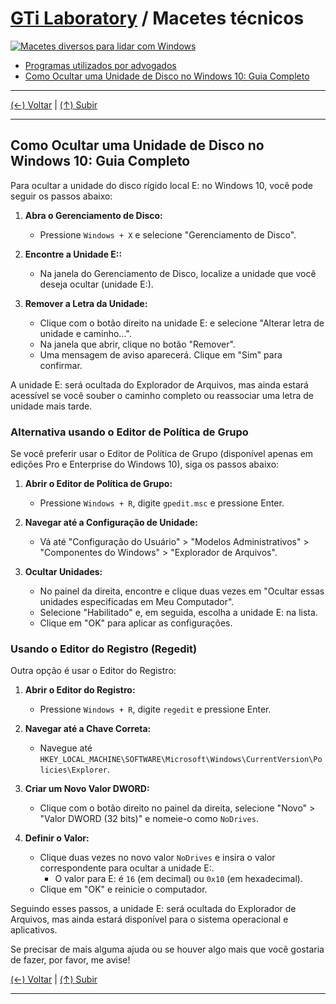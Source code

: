 # [GTi Laboratory](https://github.com/systemboys/GTi_Laboratory#laborat%C3%B3rio-gti "Laboratório GTi") / Macetes técnicos

[![Macetes diversos para lidar com Windows](https://github.com/systemboys/GTi_Laboratory/raw/main/Microsoft%20Windows/Macetes/images/banner1.jpg "Macetes diversos para lidar com Windows")](https://github.com/systemboys/GTi_Laboratory/raw/main/Microsoft%20Windows/Macetes/images/banner1.jpg "Macetes diversos para lidar com Windows")

- [Programas utilizados por advogados](./Advogados/README.md#gti-laboratory--programas-utilizados-por-advogados "Programas utilizados por advogados")
- [Como Ocultar uma Unidade de Disco no Windows 10: Guia Completo](#como-ocultar-uma-unidade-de-disco-no-windows-10-guia-completo "Como Ocultar uma Unidade de Disco no Windows 10: Guia Completo")

---

[(&larr;) Voltar](https://github.com/systemboys/GTi_Laboratory#laborat%C3%B3rio-gti "Voltar ao Sumário") | 
[(&uarr;) Subir](#gti-laboratory--macetes-t%C3%A9cnicos "Subir para o topo")

---

## Como Ocultar uma Unidade de Disco no Windows 10: Guia Completo

Para ocultar a unidade do disco rígido local E: no Windows 10, você pode seguir os passos abaixo:

1. **Abra o Gerenciamento de Disco:**
   - Pressione `Windows + X` e selecione "Gerenciamento de Disco".

2. **Encontre a Unidade E::**
   - Na janela do Gerenciamento de Disco, localize a unidade que você deseja ocultar (unidade E:).

3. **Remover a Letra da Unidade:**
   - Clique com o botão direito na unidade E: e selecione "Alterar letra de unidade e caminho...".
   - Na janela que abrir, clique no botão "Remover".
   - Uma mensagem de aviso aparecerá. Clique em "Sim" para confirmar.

A unidade E: será ocultada do Explorador de Arquivos, mas ainda estará acessível se você souber o caminho completo ou reassociar uma letra de unidade mais tarde.

### Alternativa usando o Editor de Política de Grupo

Se você preferir usar o Editor de Política de Grupo (disponível apenas em edições Pro e Enterprise do Windows 10), siga os passos abaixo:

1. **Abrir o Editor de Política de Grupo:**
   - Pressione `Windows + R`, digite `gpedit.msc` e pressione Enter.

2. **Navegar até a Configuração de Unidade:**
   - Vá até "Configuração do Usuário" > "Modelos Administrativos" > "Componentes do Windows" > "Explorador de Arquivos".

3. **Ocultar Unidades:**
   - No painel da direita, encontre e clique duas vezes em "Ocultar essas unidades especificadas em Meu Computador".
   - Selecione "Habilitado" e, em seguida, escolha a unidade E: na lista.
   - Clique em "OK" para aplicar as configurações.

### Usando o Editor do Registro (Regedit)

Outra opção é usar o Editor do Registro:

1. **Abrir o Editor do Registro:**
   - Pressione `Windows + R`, digite `regedit` e pressione Enter.

2. **Navegar até a Chave Correta:**
   - Navegue até `HKEY_LOCAL_MACHINE\SOFTWARE\Microsoft\Windows\CurrentVersion\Policies\Explorer`.

3. **Criar um Novo Valor DWORD:**
   - Clique com o botão direito no painel da direita, selecione "Novo" > "Valor DWORD (32 bits)" e nomeie-o como `NoDrives`.

4. **Definir o Valor:**
   - Clique duas vezes no novo valor `NoDrives` e insira o valor correspondente para ocultar a unidade E:.
     - O valor para E: é `16` (em decimal) ou `0x10` (em hexadecimal).
   - Clique em "OK" e reinicie o computador.

Seguindo esses passos, a unidade E: será ocultada do Explorador de Arquivos, mas ainda estará disponível para o sistema operacional e aplicativos.

Se precisar de mais alguma ajuda ou se houver algo mais que você gostaria de fazer, por favor, me avise!

[(&larr;) Voltar](https://github.com/systemboys/GTi_Laboratory#laborat%C3%B3rio-gti "Voltar ao Sumário") | 
[(&uarr;) Subir](#gti-laboratory--macetes-t%C3%A9cnicos "Subir para o topo")

---
